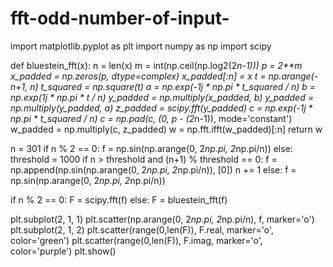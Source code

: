 # fft-odd-number-of-input-
import matplotlib.pyplot as plt
import numpy as np
import scipy

def bluestein_fft(x):
    n = len(x)
    m = int(np.ceil(np.log2(2*n-1)))
    p = 2**m
    x_padded = np.zeros(p, dtype=complex)
    x_padded[:n] = x
    t = np.arange(-n+1, n)
    t_squared = np.square(t)
    a = np.exp(-1j * np.pi * t_squared / n)
    b = np.exp(1j * np.pi * t / n)
    y_padded = np.multiply(x_padded, b)
    y_padded = np.multiply(y_padded, a)
    z_padded = scipy.fft(y_padded)
    c = np.exp(-1j * np.pi * t_squared / n)
    c = np.pad(c, (0, p - (2*n-1)), mode='constant')
    w_padded = np.multiply(c, z_padded)
    w = np.fft.ifft(w_padded)[:n]
    return w

n = 301
if n % 2 == 0:
    f = np.sin(np.arange(0, 2*np.pi, 2*np.pi/n))
else:
    threshold = 1000
    if n > threshold and (n+1) % threshold == 0:
        f = np.append(np.sin(np.arange(0, 2*np.pi, 2*np.pi/n)), [0])
        n += 1
    else:
        f = np.sin(np.arange(0, 2*np.pi, 2*np.pi/n))

if n % 2 == 0:
    F = scipy.fft(f)
else:
    F = bluestein_fft(f)

plt.subplot(2, 1, 1)
plt.scatter(np.arange(0, 2*np.pi, 2*np.pi/n), f, marker='o')
plt.subplot(2, 1, 2)
plt.scatter(range(0,len(F)), F.real, marker='o', color='green')
plt.scatter(range(0,len(F)), F.imag, marker='o', color='purple')
plt.show()
